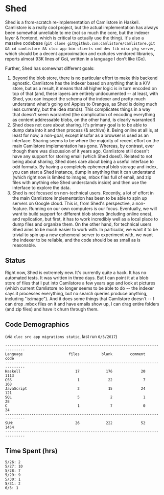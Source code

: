 # Shed

Shed is a from-scratch re-implementation of Camlistore in Haskell. Camlistore is
a really cool project, but the actual implementation has always been somewhat
unreliable to me (not so much the core, but the indexer layer & frontend, which
is critical to actually use the thing). It's also a massive codebase 
(`git clone git@github.com:camlistore/camlistore.git && cd camlistore && cloc app bin clients cmd dev lib misc pkg server`, 
which should be a decent approximation and excludes vendored libraries, reports almost 93K lines of Go), written in
a language I don't like (Go).

Further, Shed has somewhat different goals:

1. Beyond the blob store, there is no particular effort to make this backend
   agnostic. Camlistore has the indexer based on anything that is a K/V store,
   but as a result, it means that all higher logic is in turn encoded on top of
   that (and, these layers are entirely undocumented -- at least, with Shed, you
   can inspect the schema of the indexer and pretty much understand what's going
   on! Apples to Oranges, as Shed is doing much less currently, but the idea
   stands). This complicates things in a way that doesn't seem warranted (the
   complication of encoding everything as content addressable blobs, on the
   other hand, is clearly warranted!)
2. Shed does not care about sharing. It's primary goal is to be able to dump
   data into it and then process (& archive) it. Being online at all is, at
   least for now, a non-goal, except insofar as a browser is used as an
   interface. Sharing seems to be where the majority of recent effort on the main
   Camlistore implementation has gone. Whereas, by contrast, ever though there
   was discussion of it years ago, Camlistore still doesn't have any support for
   storing email (which Shed does!). Related to not being about sharing, Shed
   does care about being a useful interface to odd formats. By having a
   completely ephemeral blob storage and index, you can start a Shed instance,
   dump in anything that it can understand (which right now is limited to
   images, mbox files full of email, and zip files with anything else Shed
   understands inside) and then use the interface to explore the data. 
3. Shed is not focused on non-technical users. Recently, a lot of effort in the
   main Camlistore implementation has been to be able to spin up servers on
   Google cloud. This is, from Shed's perspective, a non-feature. Running on our
   own computers is our focus. Eventually, we will want to build support for
   different blob stores (including online ones), and replication, but first, it
   has to work incredibly well as a local place to dump files and organize them.
   On the other hand, for technical users Shed aims to be much easier to work
   with. In particular, we want it to be trivial to spin up a new ephemeral
   server to experiment with, we want the indexer to be reliable, and the code
   should be as small as is reasonable. 
   
## Status

Right now, Shed is extremely new. It's currently quite a hack. It has no
automated tests. It was written in three days. But I can point it at a blob
store of files that I put into Camlistore a few years ago and look at pictures
(which current Camlistore no longer seems to be able to do -- the indexer says
it processes everything, but no search queries produce anything, including
"is:image"). And it does some things that Camlistore doesn't -- I can drop .mbox
files on it and have emails show up, I can drag entire folders (and zip files)
and have it churn through them. 


## Code Demographics

(via `cloc src app migrations static`, last run `6/5/2017`)

```
-------------------------------------------------------------------------------
Language                     files          blank        comment           code
-------------------------------------------------------------------------------
Haskell                         17            176             20           1113
CSS                              1             22              7            168
JavaScript                       2             15             24            121
SQL                              5              2              1             28
C                                1              7              0             24
-------------------------------------------------------------------------------
SUM:                            26            222             52           1454
-------------------------------------------------------------------------------
```

## Time Spent (hrs)

```
5/26: 2
5/27: 10
5/28: 7
5/29: 9
5/30: 1
5/31: 2
6/5: 1
```
